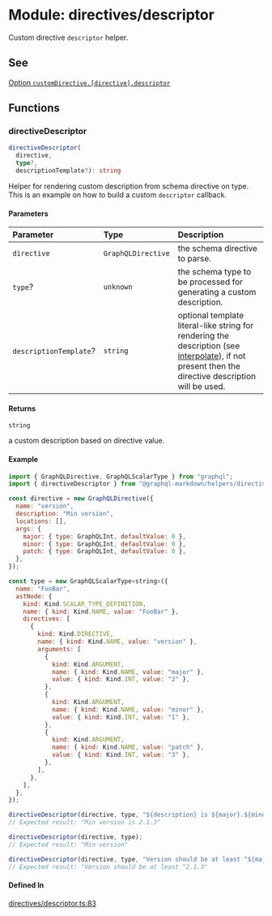 # Module: directives/descriptor

Custom directive `descriptor` helper.

## See

[Option `customDirective.[directive].descriptor`](https://graphql-markdown.github.io/docs/advanced/custom-directive#descriptor)

## Functions

### directiveDescriptor

```ts
directiveDescriptor(
  directive,
  type?,
  descriptionTemplate?): string
```

Helper for rendering custom description from schema directive on type.
This is an example on how to build a custom `descriptor` callback.

#### Parameters

| Parameter | Type | Description |
| :------ | :------ | :------ |
| `directive` | `GraphQLDirective` | the schema directive to parse. |
| `type`? | `unknown` | the schema type to be processed for generating a custom description. |
| `descriptionTemplate`? | `string` | optional template literal-like string for rendering the description (see [interpolate](utils_interpolate.md#interpolate)), if not present then the directive description will be used. |

#### Returns

`string`

a custom description based on directive value.

#### Example

```js
import { GraphQLDirective, GraphQLScalarType } from "graphql";
import { directiveDescriptor } from "@graphql-markdown/helpers/directives/descriptor";

const directive = new GraphQLDirective({
  name: "version",
  description: "Min version",
  locations: [],
  args: {
    major: { type: GraphQLInt, defaultValue: 0 },
    minor: { type: GraphQLInt, defaultValue: 0 },
    patch: { type: GraphQLInt, defaultValue: 0 },
  },
});

const type = new GraphQLScalarType<string>({
  name: "FooBar",
  astNode: {
    kind: Kind.SCALAR_TYPE_DEFINITION,
    name: { kind: Kind.NAME, value: "FooBar" },
    directives: [
      {
        kind: Kind.DIRECTIVE,
        name: { kind: Kind.NAME, value: "version" },
        arguments: [
          {
            kind: Kind.ARGUMENT,
            name: { kind: Kind.NAME, value: "major" },
            value: { kind: Kind.INT, value: "2" },
          },
          {
            kind: Kind.ARGUMENT,
            name: { kind: Kind.NAME, value: "minor" },
            value: { kind: Kind.INT, value: "1" },
          },
          {
            kind: Kind.ARGUMENT,
            name: { kind: Kind.NAME, value: "patch" },
            value: { kind: Kind.INT, value: "3" },
          },
        ],
      },
    ],
  },
});

directiveDescriptor(directive, type, "${description} is ${major}.${minor}.${patch}");
// Expected result: "Min version is 2.1.3"

directiveDescriptor(directive, type);
// Expected result: "Min version"

directiveDescriptor(directive, type, "Version should be at least ^${major}.${minor}.${patch}");
// Expected result: "Version should be at least ^2.1.3"
```

#### Defined In

[directives/descriptor.ts:83](https://github.com/graphql-markdown/graphql-markdown/blob/main/packages/helpers/src/directives/descriptor.ts#L83)
